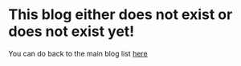 # This blog either does not exist or does not exist yet!

You can do back to the main blog list [here](../index.html)